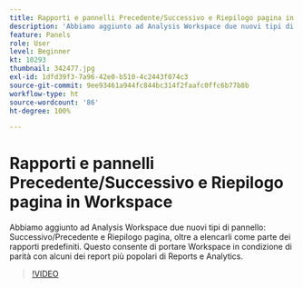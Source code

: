 ```yaml
---
title: Rapporti e pannelli Precedente/Successivo e Riepilogo pagina in Workspace
description: 'Abbiamo aggiunto ad Analysis Workspace due nuovi tipi di pannello: Successivo/Precedente e Riepilogo pagina, oltre a elencarli come parte dei rapporti predefiniti. Questo consente... (Le descrizioni devono essere comprese tra 60 e 160 caratteri)'
feature: Panels
role: User
level: Beginner
kt: 10293
thumbnail: 342477.jpg
exl-id: 1dfd39f3-7a96-42e0-b510-4c2443f074c3
source-git-commit: 9ee93461a944fc844bc314f2faafc0ffc6b77b8b
workflow-type: ht
source-wordcount: '86'
ht-degree: 100%

---
```


# Rapporti e pannelli Precedente/Successivo e Riepilogo pagina in Workspace

Abbiamo aggiunto ad Analysis Workspace due nuovi tipi di pannello: Successivo/Precedente e Riepilogo pagina, oltre a elencarli come parte dei rapporti predefiniti. Questo consente di portare Workspace in condizione di parità con alcuni dei report più popolari di Reports e Analytics.

>[!VIDEO](https://video.tv.adobe.com/v/342477/?quality=12&learn=on)
